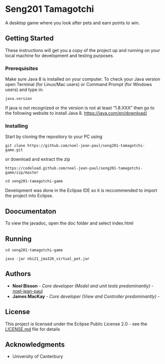# Seng201 Tamagotchi 

A desktop game where you look after pets and earn points to win.

## Getting Started

These instructions will get you a copy of the project up and running on your 
local machine for development and testing purposes.

### Prerequisites

Make sure Java 8 is installed on your computer. To check your Java version open Terminal (for Linux/Mac users) or Command Prompt (for Windows users) and type in:
```
java.version
```
If java is not recognized or the version is not at least “1.8.XXX” then go to the following website to install Java 8.
https://java.com/en/download/


### Installing

Start by cloning the repository to your PC using

```
git clone https://github.com/noel-jean-paul/seng201-tamagotchi-game.git
```
or download and extract the zip
```
https://codeload.github.com/noel-jean-paul/seng201-tamagotchi-game/zip/master
```
```
cd seng201-tamagotchi-game
```

Development was done in the Eclipse IDE so it is reccommended to import the project
into Eclipse.

## Doocumentaton
To view the javadoc, open the doc folder and select index.html

## Running

```
cd seng201-tamagotchi-game
```

```
java -jar nbi21_jma326_virtual_pet.jar
```

## Authors

* **Noel Bisson** - *Core developer (Model and unit tests predominantly)* - [noel-jean-paul](https://github.com/noel-jean-paul)
* **James MacKay** - *Core developer (View and Controller predominantly)* - []()

## License

This project is licensed under the Eclipse Public License 2.0 - see the [LICENSE.md](LICENCE.md) file for details

## Acknowledgments

* University of Canterbury